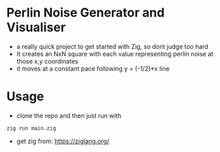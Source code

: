 # Perlin Noise Generator and Visualiser
- a really quick project to get started with Zig, so dont judge too hard
- It creates an NxN square with each value representing perlin noise at those x,y coordinates
- it moves at a constant pace following y = (-1/2)*x line
# Usage
- clone the repo and then just run with
```
zig run main.zig
```
- get zig from: https://ziglang.org/
